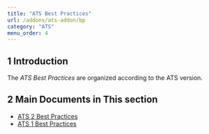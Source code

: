 ```yaml
---
title: "ATS Best Practices"
url: /addons/ats-addon/bp
category: "ATS"
menu_order: 4
---
```


## 1 Introduction

The *ATS Best Practices* are organized according to the ATS version.

## 2 Main Documents in This section

* [ATS 2 Best Practices](bp-two)
* [ATS 1 Best Practices](bp-one)
